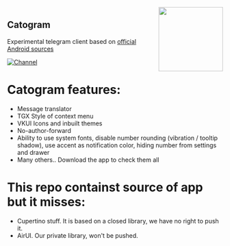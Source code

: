 <img src="https://catogram.me/favicon.ico" width="150" align="right"/>

## Catogram

Experimental telegram client based on [official Android sources](https://github.com/drklo)

[![Channel](https://img.shields.io/badge/Channel-Telegram-blue.svg)](https://t.me/catogram)

 # Catogram features:
- Message translator
- TGX Style of context menu
- VKUI Icons and inbuilt themes
- No-author-forward
- Ability to use system fonts, disable number rounding (vibration / tooltip shadow), use accent as notification color, hiding number from settings and drawer
- Many others.. Download the app to check them all

 # This repo containst source of app but it misses:
- Сupertino stuff. It is based on a closed library, we have no right to push it. 
- AirUI. Our private library, won't be pushed.

